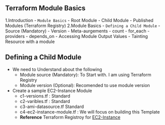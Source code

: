 ## Terraform Module Basics
1.Introduction - `Module Basics`
    - Root Module
    - Child Module
    - Published Modules (Terraform Registry)
2.Module Basics - `Defining a Child Module`
    - Source (Mandatory)
    - Version
    - Meta-aurgements 
        - count 
        - for_each
        - providers
        - depends_on
    - Accessing Module Output Values
    - Tainting Resource with a module
## Defining a Child Module 
- We need to Understand about the following
    - Module source (Mandatory): To Start with. I am using Terraform Registry
    - Module version (Optional): Recomended to use module version
- Create a sample EC2-Instance Module
    - c1-versions.tf : Standard
    - c2-varibles.tf : Standard
    - c3-ami-datasource.tf Standard
    - c4-ec2-instance-module.tf : We will focus on building this Template
    - **Reference** Terraform Registroy for [EC2-Instance](https://registry.terraform.io/modules/terraform-aws-modules/ec2-instance/aws/latest)